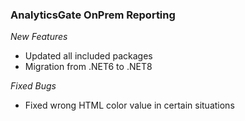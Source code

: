 ### AnalyticsGate OnPrem Reporting

*New Features*
- Updated all included packages
- Migration from .NET6 to .NET8

*Fixed Bugs*
- Fixed wrong HTML color value in certain situations
